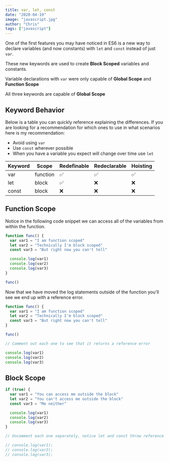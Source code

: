 ```yaml
---
title: var, let, const
date: "2020-04-19"
image: "javascript.jpg"
author: "Chris"
tags: ["javascript"]
---
```


One of the first features you may have noticed in ES6 is a new way to declare variables (and now constants) with `let` and `const` instead of just `var`.

These new keywords are used to create **Block Scoped** variables and constants.

Variable declarations with `var` were only capable of **Global Scope** and **Function Scope**

All three keywords are capable of **Global Scope**

## Keyword Behavior

Below is a table you can quickly reference explaining the differences. If you are looking for a recommendation for which ones to use in what scenarios here is my recommendation:

- Avoid using `var`
- Use `const` wherever possible
- When you have a variable you expect will change over time use `let`

| Keyword | Scope    | Redefinable | Redeclarable | Hoisting |
| ------- | -------- | ----------- | ------------ | -------- |
| var     | function | ✅          | ✅           | ✅       |
| let     | block    | ✅          | ❌           | ❌       |
| const   | block    | ❌          | ❌           | ❌       |

## Function Scope

Notice in the following code snippet we can access all of the variables from within the function.

```js heading="Function Scope"
function func() {
  var var1 = "I am function scoped"
  let var2 = "Technically I'm block scoped"
  const var3 = "But right now you can't tell"

  console.log(var1)
  console.log(var2)
  console.log(var3)
}

func()
```

Now that we have moved the log statements outside of the function you'll see we end up with a reference error.

```js heading="Function Scope Reference Error"
function func() {
  var var1 = "I am function scoped"
  let var2 = "Technically I'm block scoped"
  const var3 = "But right now you can't tell"
}

func()

// Comment out each one to see that it returns a reference error

console.log(var1)
console.log(var2)
console.log(var3)
```

## Block Scope

```js heading="Block Scope"
if (true) {
  var var1 = "You can access me outside the block"
  let var2 = "You can't access me outside the block"
  const var3 = "Me neither"

  console.log(var1)
  console.log(var2)
  console.log(var3)
}

// Uncomment each one separately, notice let and const throw reference errors

// console.log(var1);
// console.log(var2);
// console.log(var3);
```
